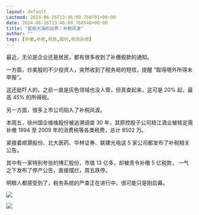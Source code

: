 ```yaml
---
layout: default
Lastmod: 2024-06-26T13:46:09.760701+00:00
date: 2024-06-26T13:46:09.760546+00:00
title: "星辰大海的边界｜补税风波"
author: ""
tags: [补缴,补税,税款,股份,税务系统]
---
```


最近，无论是企业还是居民，都有很多收到了补缴税款的通知。

一方面，炒美股的不少投资人，突然收到了税务局的短信，提醒 “取得境外所得未申报”。

这还挺吓人的，之前一直是灰色领域也没人管，但真查起来，这可是 20% 起，最高 45% 的所得税。

另一方面，很多上市公司陷入了补税风波。

本周五，徐州国企维维股份被追溯调查 30 年，其原控股子公司枝江酒业被核定需补缴 1994 至 2009 年的消费税等各类税费，总计 8502 万。

紧接着顺灏股份、北大医药、华林证券、联建光电这 5 家公司都发布了补税相关公告。

其中有一家特别夸张的博汇股份，市值 13 亿多，却被责令补缴 5 亿税款， 一气之下发布了停产公告，直接摆烂，周五跌停。

明眼人都感受到了，税务系统的严查正在进行中，很可能只是刚启幕。

![](https://images.weserv.nl/?url=https%3A//chinadigitaltimes.net/chinese/files/2024/06/image-1718705828378.png)

![](https://images.weserv.nl/?url=https%3A//chinadigitaltimes.net/chinese/files/2024/06/image-1718705897710.png)

